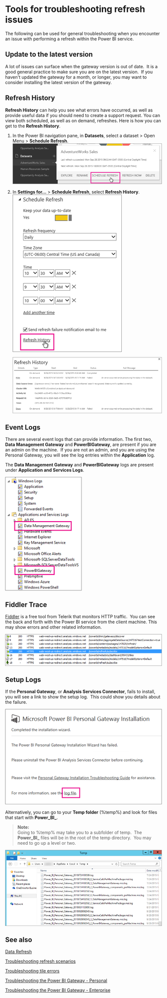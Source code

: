 ﻿<properties 
   pageTitle="Tools for troubleshooting refresh issues"
   description="Tools for troubleshooting refresh issues"
   services="powerbi" 
   documentationCenter="" 
   authors="guyinacube" 
   manager="mblythe" 
   editor=""
   tags=""/>
 
<tags
   ms.service="powerbi"
   ms.devlang="NA"
   ms.topic="article"
   ms.tgt_pltfrm="NA"
   ms.workload="powerbi"
   ms.date="03/04/2016"
   ms.author="asaxton"/>

# Tools for troubleshooting refresh issues  

The following can be used for general troubleshooting when you encounter an issue with performing a refresh within the Power BI service.

## Update to the latest version  
A lot of issues can surface when the gateway version is out of date.  It is a good general practice to make sure you are on the latest version.  If you haven't updated the gateway for a month, or longer, you may want to consider installing the latest version of the gateway.

## Refresh History  
**Refresh History** can help you see what errors have occurred, as well as provide useful data if you should need to create a support request. You can view both scheduled, as well as on demand, refreshes. Here is how you can get to the **Refresh History**.

1.  In the Power BI navigation pane, in **Datasets**, select a dataset &gt; Open Menu &gt; **Schedule Refresh**.
    ![](media/powerbi-refresh-tools-for-troubleshooting-issues/Scheduled-Refresh.png)

2.  In **Settings for...** &gt; **Schedule Refresh**, select **Refresh History**.  
    ![](media/powerbi-refresh-tools-for-troubleshooting-issues/Scheduled-Refresh-2.png)
  
    ![](media/powerbi-refresh-tools-for-troubleshooting-issues/Refresh-History.png)

## Event Logs  
There are several event logs that can provide information. The first two, **Data Management Gateway** and **PowerBIGateway**, are present if you are an admin on the machine.  If you are not an admin, and you are using the Personal Gateway, you will see the log entries within the **Application** log.

The **Data Management Gateway** and **PowerBIGateway** logs are present under **Application and Services Logs**.

![](media/powerbi-refresh-tools-for-troubleshooting-issues/Event-Logs.png)

## Fiddler Trace  
[Fiddler](http://www.telerik.com/fiddler) is a free tool from Telerik that monitors HTTP traffic.  You can see the back and forth with the Power BI service from the client machine. This may show errors and other related information.

![](media/powerbi-refresh-tools-for-troubleshooting-issues/Fiddler.png)

## Setup Logs  
If the **Personal Gateway**, or **Analysis Services Connector**, fails to install, you will see a link to show the setup log.  This could show you details about the failure.  

![](media/powerbi-refresh-tools-for-troubleshooting-issues/Setup-Log.png)

Alternatively, you can go to your **Temp folder** (%temp%) and look for files that start with **Power\_BI\_**.

>**Note:**  
>Going to %temp% may take you to a subfolder of temp.  The **Power\_BI\_** files will be in the root of the temp directory.  You may need to go up a level or two.

![](media/powerbi-refresh-tools-for-troubleshooting-issues/Setup-Logs2.png)

## See also

[Data Refresh](powerbi-refresh-data.md)  

[Troubleshooting refresh scenarios](powerbi-refresh-troubleshooting-refresh-scenarios.md)

[Troubleshooting tile errors](powerbi-refresh-troubleshooting-tile-errors.md)

[Troubleshooting the Power BI Gateway - Personal](powerbi-admin-troubleshooting-power-bi-personal-gateway.md)

[Troubleshooting the Power BI Gateway - Enterprise](powerbi-gateway-enterprise-tshoot.md)